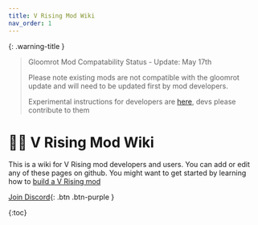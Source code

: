 ```yaml
---
title: V Rising Mod Wiki
nav_order: 1
---
```


{: .warning-title }
> Gloomrot Mod Compatability Status - Update: May 17th
>
> Please note existing mods are not compatible with the gloomrot update and will need to be updated first by mod developers.
>
> Experimental instructions for developers are [here](/dev/gloomrot), devs please contribute to them

# 🧛‍♂️ V Rising Mod Wiki
This is a wiki for V Rising mod developers and users. You can add or edit any of these pages on github. You might want to get started by learning how to [build a V Rising mod](/dev/#how-to-make-a-vrising-mod)

[Join Discord](https://vrisingmods.com/discord){: .btn .btn-purple }

{:toc}
